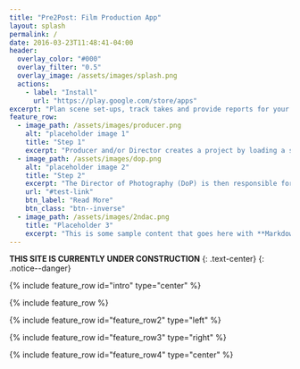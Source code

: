 ```yaml
---
title: "Pre2Post: Film Production App"
layout: splash
permalink: /
date: 2016-03-23T11:48:41-04:00
header:
  overlay_color: "#000"
  overlay_filter: "0.5"
  overlay_image: /assets/images/splash.png
  actions:
    - label: "Install"
      url: "https://play.google.com/store/apps"
excerpt: "Plan scene set-ups, track takes and provide reports for your editor."
feature_row:
  - image_path: /assets/images/producer.png
    alt: "placeholder image 1"
    title: "Step 1"
    excerpt: "Producer and/or Director creates a project by loading a script and optionally defining the crew members. The project is then sent to the DoP for step 2."
  - image_path: /assets/images/dop.png
    alt: "placeholder image 2"
    title: "Step 2"
    excerpt: "The Director of Photography (DoP) is then responsible for creating the Set Ups for each scene. Finally the project is sent to the 2nd AC for step 3."
    url: "#test-link"
    btn_label: "Read More"
    btn_class: "btn--inverse"
  - image_path: /assets/images/2ndac.png
    title: "Placeholder 3"
    excerpt: "This is some sample content that goes here with **Markdown** formatting."
---
```


**THIS SITE IS CURRENTLY UNDER CONSTRUCTION**
{: .text-center}
{: .notice--danger}

{% include feature_row id="intro" type="center" %}

{% include feature_row %}

{% include feature_row id="feature_row2" type="left" %}

{% include feature_row id="feature_row3" type="right" %}

{% include feature_row id="feature_row4" type="center" %}
